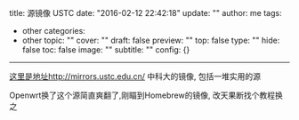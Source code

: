 title: 源镜像 USTC
date: "2016-02-12 22:42:18"
update: ""
author: me
tags:
- other
categories:
- other
topic: ""
cover: ""
draft: false
preview: ""
top: false
type: ""
hide: false
toc: false
image: ""
subtitle: ""
config: {}


---



[这里是地址http://mirrors.ustc.edu.cn/](http://mirrors.ustc.edu.cn/)
中科大的镜像, 包括一堆实用的源

Openwrt换了这个源简直爽翻了,刚瞄到Homebrew的镜像, 改天果断找个教程换之
